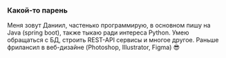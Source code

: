 ### Какой-то парень
Меня зовут Даниил, частенько программирую, в основном пишу на Java (spring boot), также тыкаю ради интереса Python. Умею обращаться с БД, строить REST-API сервисы и многое другое. Раньше фрилансил в веб-дизайне (Photoshop, Illustrator, Figma) 😎
